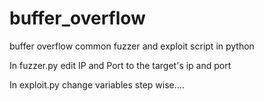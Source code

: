 # buffer_overflow
buffer overflow common fuzzer and exploit script in python

In fuzzer.py edit IP and Port to the target's ip and port

In exploit.py change variables step wise....
